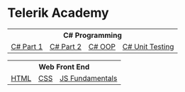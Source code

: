 <html>
  <h1>Telerik Academy</h1>
  <table>
    <tr><th colspan = "4">C# Programming</th></tr>
    <tr>
      <td><a href="https://github.com/Warez888/Telerik-Academy-Homework/tree/master/C%23%20Part%201">C# Part 1</a></td>
      <td><a href="https://github.com/Warez888/Telerik-Academy-Homework/tree/master/C%23%20Part%202">C# Part 2</a></td>
      <td><a href="https://github.com/Warez888/Telerik-Academy-Homework/tree/master/C%23%20OOP">C# OOP</a></td>
      <td><a href="https://github.com/Warez-VD/Telerik-Academy-Homework/tree/master/C%23%20Unit%20Testing">C# Unit Testing</a></td>
    </tr>
  </table>
  
  <table>
    <tr><th colspan = "3">Web Front End</th></tr>
    <tr>
      <td><a href="https://github.com/Warez888/Telerik-Academy-Homework/tree/master/HTML">HTML</a></td>
      <td><a href="https://github.com/Warez888/Telerik-Academy-Homework/tree/master/CSS">CSS</a></td>
      <td><a href="https://github.com/Warez888/Telerik-Academy-Homework/tree/master/JavaScript%20Fundamentals">JS Fundamentals</a></td>
    </tr>
  </table>
</html>
